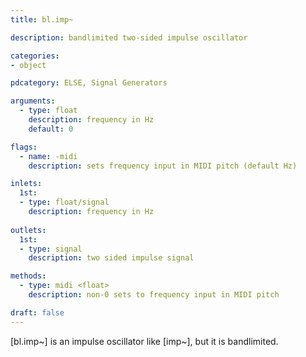 ```yaml
---
title: bl.imp~

description: bandlimited two-sided impulse oscillator

categories:
- object

pdcategory: ELSE, Signal Generators

arguments:
  - type: float
    description: frequency in Hz
    default: 0

flags:
  - name: -midi
    description: sets frequency input in MIDI pitch (default Hz)

inlets:
  1st:
  - type: float/signal
    description: frequency in Hz
    
outlets:
  1st:
  - type: signal
    description: two sided impulse signal

methods:
  - type: midi <float>
    description: non-0 sets to frequency input in MIDI pitch

draft: false
---
```


[bl.imp~] is an impulse oscillator like [imp~], but it is bandlimited.
